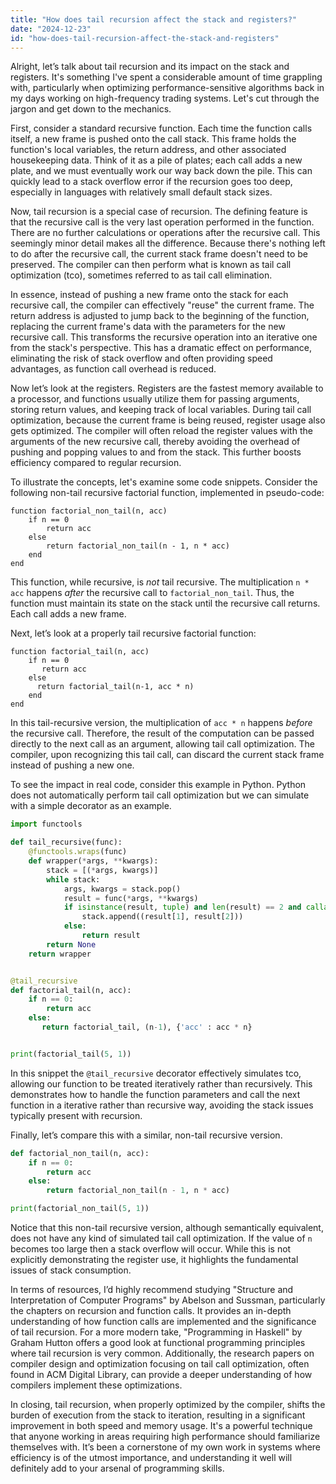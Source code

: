 ```yaml
---
title: "How does tail recursion affect the stack and registers?"
date: "2024-12-23"
id: "how-does-tail-recursion-affect-the-stack-and-registers"
---
```


Alright, let’s talk about tail recursion and its impact on the stack and registers. It's something I've spent a considerable amount of time grappling with, particularly when optimizing performance-sensitive algorithms back in my days working on high-frequency trading systems. Let's cut through the jargon and get down to the mechanics.

First, consider a standard recursive function. Each time the function calls itself, a new frame is pushed onto the call stack. This frame holds the function's local variables, the return address, and other associated housekeeping data. Think of it as a pile of plates; each call adds a new plate, and we must eventually work our way back down the pile. This can quickly lead to a stack overflow error if the recursion goes too deep, especially in languages with relatively small default stack sizes.

Now, tail recursion is a special case of recursion. The defining feature is that the recursive call is the very last operation performed in the function. There are no further calculations or operations after the recursive call. This seemingly minor detail makes all the difference. Because there's nothing left to do after the recursive call, the current stack frame doesn't need to be preserved. The compiler can then perform what is known as tail call optimization (tco), sometimes referred to as tail call elimination.

In essence, instead of pushing a new frame onto the stack for each recursive call, the compiler can effectively "reuse" the current frame. The return address is adjusted to jump back to the beginning of the function, replacing the current frame's data with the parameters for the new recursive call. This transforms the recursive operation into an iterative one from the stack's perspective. This has a dramatic effect on performance, eliminating the risk of stack overflow and often providing speed advantages, as function call overhead is reduced.

Now let’s look at the registers. Registers are the fastest memory available to a processor, and functions usually utilize them for passing arguments, storing return values, and keeping track of local variables. During tail call optimization, because the current frame is being reused, register usage also gets optimized. The compiler will often reload the register values with the arguments of the new recursive call, thereby avoiding the overhead of pushing and popping values to and from the stack. This further boosts efficiency compared to regular recursion.

To illustrate the concepts, let's examine some code snippets. Consider the following non-tail recursive factorial function, implemented in pseudo-code:

```pseudocode
function factorial_non_tail(n, acc)
    if n == 0
        return acc
    else
        return factorial_non_tail(n - 1, n * acc)
    end
end
```

This function, while recursive, is *not* tail recursive. The multiplication `n * acc` happens *after* the recursive call to `factorial_non_tail`. Thus, the function must maintain its state on the stack until the recursive call returns. Each call adds a new frame.

Next, let’s look at a properly tail recursive factorial function:

```pseudocode
function factorial_tail(n, acc)
    if n == 0
       return acc
    else
      return factorial_tail(n-1, acc * n)
    end
end
```

In this tail-recursive version, the multiplication of `acc * n` happens *before* the recursive call. Therefore, the result of the computation can be passed directly to the next call as an argument, allowing tail call optimization. The compiler, upon recognizing this tail call, can discard the current stack frame instead of pushing a new one.

To see the impact in real code, consider this example in Python. Python does not automatically perform tail call optimization but we can simulate with a simple decorator as an example.

```python
import functools

def tail_recursive(func):
    @functools.wraps(func)
    def wrapper(*args, **kwargs):
        stack = [(*args, kwargs)]
        while stack:
            args, kwargs = stack.pop()
            result = func(*args, **kwargs)
            if isinstance(result, tuple) and len(result) == 2 and callable(result[0]):
                stack.append((result[1], result[2]))
            else:
                return result
        return None
    return wrapper


@tail_recursive
def factorial_tail(n, acc):
    if n == 0:
        return acc
    else:
       return factorial_tail, (n-1), {'acc' : acc * n}


print(factorial_tail(5, 1))
```
In this snippet the `@tail_recursive` decorator effectively simulates tco, allowing our function to be treated iteratively rather than recursively. This demonstrates how to handle the function parameters and call the next function in a iterative rather than recursive way, avoiding the stack issues typically present with recursion.

Finally, let’s compare this with a similar, non-tail recursive version.

```python
def factorial_non_tail(n, acc):
    if n == 0:
        return acc
    else:
        return factorial_non_tail(n - 1, n * acc)

print(factorial_non_tail(5, 1))
```

Notice that this non-tail recursive version, although semantically equivalent, does not have any kind of simulated tail call optimization. If the value of `n` becomes too large then a stack overflow will occur. While this is not explicitly demonstrating the register use, it highlights the fundamental issues of stack consumption.

In terms of resources, I’d highly recommend studying "Structure and Interpretation of Computer Programs" by Abelson and Sussman, particularly the chapters on recursion and function calls. It provides an in-depth understanding of how function calls are implemented and the significance of tail recursion. For a more modern take, "Programming in Haskell" by Graham Hutton offers a good look at functional programming principles where tail recursion is very common. Additionally, the research papers on compiler design and optimization focusing on tail call optimization, often found in ACM Digital Library, can provide a deeper understanding of how compilers implement these optimizations.

In closing, tail recursion, when properly optimized by the compiler, shifts the burden of execution from the stack to iteration, resulting in a significant improvement in both speed and memory usage. It's a powerful technique that anyone working in areas requiring high performance should familiarize themselves with. It’s been a cornerstone of my own work in systems where efficiency is of the utmost importance, and understanding it well will definitely add to your arsenal of programming skills.
